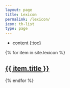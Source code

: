 ```yaml
---
layout: page
title: Lexicon
permalink: /lexicon/
icon: th-list
type: page
---
```


* content
{:toc}

{% for item in site.lexicon %}
	<div class="lexicon">
		<h2><a href="{{ item.url }}">{{ item.title }}</a></h2>
	</div>
{% endfor %}
